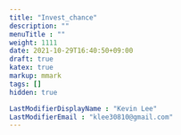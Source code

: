 ```yaml
---
title: "Invest_chance"
description: ""
menuTitle : ""
weight: 1111
date: 2021-10-29T16:40:50+09:00
draft: true
katex: true
markup: mmark
tags: []
hidden: true

LastModifierDisplayName : "Kevin Lee"
LastModifierEmail : "klee30810@gmail.com"
---
```


